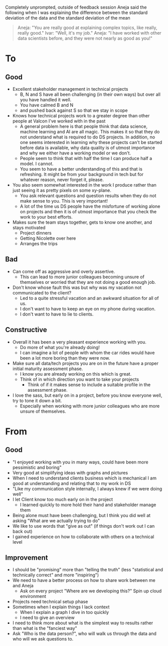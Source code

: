Completely unprompted, outside of feedback session Aneja said the following when I was explaining the difference between the standard deviation of the data and the standard deviation of the mean
>Aneja: "You are really good at explaining complex topics, like really, really good."
>Ivar: "Well, it's my job."
>Aneja: "I have worked with other data scientists before, and they were not nearly as good as you!"

# To
## Good
- Excellent stakeholder management in technical projects
	- B, N and S have all been challenging (in their own ways) but over all you have handled it well.
	- You have calmed B and N
	- and pushed back against S so that we stay in scope
- Knows how technical projects work to a greater degree than other people at Valcon I've worked with in the past
	- A general problem here is that people think that data science, machine learning and AI are all magic. This makes it so that they do not understand what is required to do DS projects. In addition, no one seems interested in learning why these projects can't be started before data is available, why data quality is of utmost importance and why we either have a working model or we don't.
	- People seem to think that with half the time I can produce half a model. I cannot.
	- You seem to have a better understanding of this and that is refreshing. It might be from your background in tech but for whatever reason, never forget it, please.
- You also seem somewhat interested in the work I produce rather than just seeing it as pretty pixels on some xy-plane. 
	- You ask relevant questions and question results when they do not make sense to you. This is very important!
	- A lot of the time us DS people have the misfortune of working alone on projects and then it is of utmost importance that you check the work to your best efforts.
- Makes sure the team stays together, gets to know one another, and stays motivated
	- Project dinners
	- Getting Nicolette over here
	- Arranges the trips
## Bad
- Can come off as aggressive and overly assertive.
	- This can lead to more junior colleagues becoming unsure of themselves or worried that they are not doing a good enough job.
- Don't know whose fault this was but why was my vacation not communicated to the client?
	- Led to a quite stressful vacation and an awkward situation for all of us.
	- I don't want to have to keep an eye on my phone during vacation.
	- I don't want to have to lie to clients.
## Constructive
- Overall it has been a very pleasant experience working with you.
	- Do more of what you're already doing!
	- I can imagine a lot of people with whom the car rides would have been a lot more boring than they were now.
- Make sure all data/tech projects you are on in the future have a proper initial maturity assessment phase.
	- I know you are already working on this which is great.
	- Think of in which direction you want to take your projects
		- Think of if it makes sense to include a suitable profile in the assessment phase.
- I love the sass, but early on in a project, before you know everyone well, try to tone it down a bit.
	- Especially when working with more junior colleagues who are more unsure of themselves.


# From
## Good
- "I enjoyed working with you in many ways, could have been more pessimistic and boring"
- Very good at simplifying ideas with graphs and pictures
- When I need to understand clients business which is mechanical I am good at understanding and relating that to my work in DS
- "Like my communication style internally, I always knew if we were doing well"
- I let Client know too much early on in the project
	- I learned quickly to more hold their hand and stakeholder manage them
- Being alone must have been challenging, but I think you did well at asking "What are we actually trying to do"
- We like to use words that "give as out" (if things don't work out I can back out)
- I gained experience on how to collaborate with others on a technical level

## Improvement
- I should be "promising" more than "telling the truth" (less "statistical and technically correct" and more "inspiring")
- We need to have a better process on how to share work between me and Aneja
	- Ask on every project "Where are we developing this?" Spin up cloud environment
- Projects need technical setup phase
- Sometimes when I explain things I lack context
	- When I explain a graph I dive in too quickly
	- I need to give an overview
- I need to think more about what is the simplest way to results rather than what is the "fanciest way"
- Ask "Who is the data person?", who will walk us through the data and who will we ask questions to.